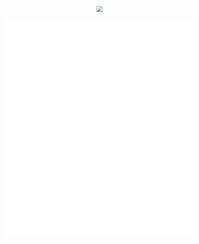 <!--https://github.community/t/support-theme-context-for-images-in-light-vs-dark-mode/147981/84-->
<p align='center'>
    <img src="https://capsule-render.vercel.app/api?type=waving&height=400&color=0:5257e5,100:45cde9&text=LABYRINTH3&reversal=false&textBg=false&fontAlignY=46&fontColor=FFFFFF&fontAlign=51&descAlign=50&descAlignY=50"/>
</p>
<!-- https://capsule-render.vercel.app/api?type=waving&height=400&color=0:5257e5,100:45cde9&text=LABYRINTH3&reversal=false&textBg=false&fontAlignY=46&fontColor=FFFFFF&fontAlign=51&descAlign=50&descAlignY=50&section=header -->

<p href="https://github.com/LABYRINTH3/github-stats" align='center'>
  <img src="https://github.com/LABYRINTH3/LABYRINTH3/blob/master/generated/overview.svg#gh-light-mode-only" />
  <img src="https://github.com/LABYRINTH3/LABYRINTH3/blob/master/generated/languages.svg#gh-light-mode-only" />
</p>
